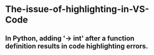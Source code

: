 # The-issue-of-highlighting-in-VS-Code


## In Python, adding '-> int' after a function definition results in code highlighting errors.

